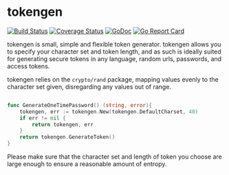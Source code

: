 # tokengen

[![Build Status](https://travis-ci.org/intelligentpos/tokengen.svg?branch=master)](https://travis-ci.org/intelligentpos/tokengen)
[![Coverage Status](https://coveralls.io/repos/github/intelligentpos/tokengen/badge.svg?branch=refactor%2FECO-15)](https://coveralls.io/github/intelligentpos/tokengen?branch=refactor%2FECO-15)
[![GoDoc](https://godoc.org/github.com/intelligentpos/tokengen?status.svg)](https://godoc.org/github.com/intelligentpos/tokengen)
[![Go Report Card](https://goreportcard.com/badge/github.com/intelligentpos/tokengen)](https://goreportcard.com/report/github.com/intelligentpos/tokengen)

tokengen is small, simple and flexible token generator. tokengen allows you to specify
your character set and token length, and as such is ideally suited for generating secure
tokens in any language, random urls, passwords, and access tokens.

tokengen relies on the `crypto/rand` package, mapping values evenly to the character set
given, disregarding any values out of range.

```go

func GenerateOneTimePassword() (string, error){
    tokengen, err := tokengen.New(tokengen.DefaultCharset, 40)
    if err != nil {
        return tokengen, err
    }
    return tokengen.GenerateToken()
}

```

Please make sure that the character set and length of token you choose are large enough to ensure 
a reasonable amount of entropy.
